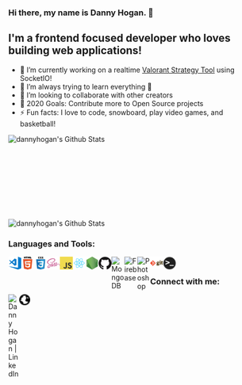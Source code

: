 ### Hi there, my name is Danny Hogan. 👋

## I'm a frontend focused developer who loves building web applications!

- 🔭 I’m currently working on a realtime [Valorant Strategy Tool][website] using SocketIO!
- 🌱 I’m always trying to learn everything 🤣
- 👯 I’m looking to collaborate with other creators
- 🥅 2020 Goals: Contribute more to Open Source projects
- ⚡ Fun facts: I love to code, snowboard, play video games, and basketball!

<img align="left" alt="dannyhogan's Github Stats" src="https://github-readme-stats.vercel.app/api?username=dannyhogan&show_icons=true&theme=radical" />

<br />
<br />
<br />
<br />
<br />
<br />
<br />
<br />
<br />
<br />

<img alt="dannyhogan's Github Stats" src="https://github-readme-stats.vercel.app/api/top-langs/?username=dannyhogan&layout=compact" />

### Languages and Tools:

<img align="left" alt="Visual Studio Code" width="26px" src="https://raw.githubusercontent.com/github/explore/80688e429a7d4ef2fca1e82350fe8e3517d3494d/topics/visual-studio-code/visual-studio-code.png" />
<img align="left" alt="HTML5" width="26px" src="https://raw.githubusercontent.com/github/explore/80688e429a7d4ef2fca1e82350fe8e3517d3494d/topics/html/html.png" />
<img align="left" alt="CSS3" width="26px" src="https://raw.githubusercontent.com/github/explore/80688e429a7d4ef2fca1e82350fe8e3517d3494d/topics/css/css.png" />
<img align="left" alt="SASS" width="26px" src="https://raw.githubusercontent.com/github/explore/80688e429a7d4ef2fca1e82350fe8e3517d3494d/topics/sass/sass.png" />
<img align="left" alt="JavaScript" width="26px" src="https://raw.githubusercontent.com/github/explore/80688e429a7d4ef2fca1e82350fe8e3517d3494d/topics/javascript/javascript.png" />
<img align="left" alt="React" width="26px" src="https://raw.githubusercontent.com/github/explore/80688e429a7d4ef2fca1e82350fe8e3517d3494d/topics/react/react.png" />
<img align="left" alt="Node.js" width="26px" src="https://raw.githubusercontent.com/github/explore/80688e429a7d4ef2fca1e82350fe8e3517d3494d/topics/nodejs/nodejs.png" />
<img align="left" alt="Github" width="26px" src="https://raw.githubusercontent.com/github/explore/78df643247d429f6cc873026c0622819ad797942/topics/github/github.png" />
<img align="left" alt="MongoDB" width="26px" src="https://www.kindpng.com/picc/m/385-3850482_mongodb-logo-png-transparent-png.png" />
<img align="left" alt="Firebase" width="26px" src="https://cdn4.iconfinder.com/data/icons/google-i-o-2016/512/google_firebase-2-512.png" />
<img align="left" alt="Photoshop" width="26px" src="https://cdn.iconscout.com/icon/free/png-256/adobe-photoshop-4-569303.png" />
<img align="left" alt="Git" width="26px" src="https://raw.githubusercontent.com/github/explore/80688e429a7d4ef2fca1e82350fe8e3517d3494d/topics/git/git.png" />
<img align="left" alt="HTML5" width="26px" src="https://raw.githubusercontent.com/github/explore/80688e429a7d4ef2fca1e82350fe8e3517d3494d/topics/terminal/terminal.png" />

<br />

### Connect with me:

[<img alt="dannyhogan.dev" width="22px" src="https://raw.githubusercontent.com/iconic/open-iconic/master/svg/globe.svg" />][website]
[<img align="left" alt="Danny Hogan | LinkedIn" width="22px" src="https://cdn.jsdelivr.net/npm/simple-icons@v3/icons/linkedin.svg" />][linkedin]

[website]: https://dannyhogan.dev
[linkedin]: https://linkedin.com/in/danny-hogan
